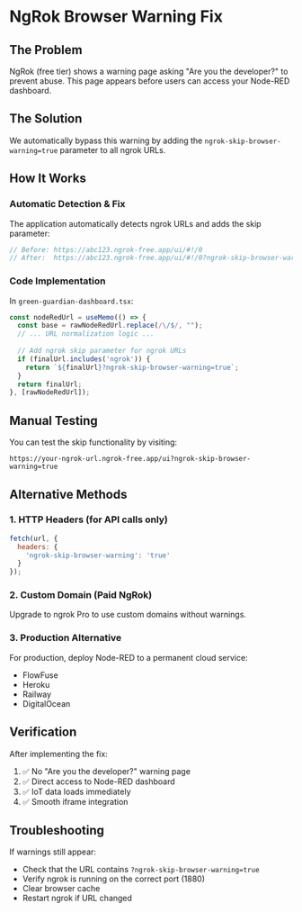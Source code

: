# NgRok Browser Warning Fix

## The Problem
NgRok (free tier) shows a warning page asking "Are you the developer?" to prevent abuse. This page appears before users can access your Node-RED dashboard.

## The Solution
We automatically bypass this warning by adding the `ngrok-skip-browser-warning=true` parameter to all ngrok URLs.

## How It Works

### Automatic Detection & Fix
The application automatically detects ngrok URLs and adds the skip parameter:

```typescript
// Before: https://abc123.ngrok-free.app/ui/#!/0
// After:  https://abc123.ngrok-free.app/ui/#!/0?ngrok-skip-browser-warning=true
```

### Code Implementation
In `green-guardian-dashboard.tsx`:

```typescript
const nodeRedUrl = useMemo(() => {
  const base = rawNodeRedUrl.replace(/\/$/, "");
  // ... URL normalization logic ...
  
  // Add ngrok skip parameter for ngrok URLs
  if (finalUrl.includes('ngrok')) {
    return `${finalUrl}?ngrok-skip-browser-warning=true`;
  }
  return finalUrl;
}, [rawNodeRedUrl]);
```

## Manual Testing
You can test the skip functionality by visiting:
```
https://your-ngrok-url.ngrok-free.app/ui?ngrok-skip-browser-warning=true
```

## Alternative Methods

### 1. HTTP Headers (for API calls only)
```javascript
fetch(url, {
  headers: {
    'ngrok-skip-browser-warning': 'true'
  }
});
```

### 2. Custom Domain (Paid NgRok)
Upgrade to ngrok Pro to use custom domains without warnings.

### 3. Production Alternative
For production, deploy Node-RED to a permanent cloud service:
- FlowFuse
- Heroku
- Railway
- DigitalOcean

## Verification
After implementing the fix:
1. ✅ No "Are you the developer?" warning page
2. ✅ Direct access to Node-RED dashboard
3. ✅ IoT data loads immediately
4. ✅ Smooth iframe integration

## Troubleshooting
If warnings still appear:
- Check that the URL contains `?ngrok-skip-browser-warning=true`
- Verify ngrok is running on the correct port (1880)
- Clear browser cache
- Restart ngrok if URL changed
